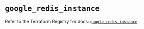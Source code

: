 # `google_redis_instance`

Refer to the Terraform Registry for docs: [`google_redis_instance`](https://registry.terraform.io/providers/hashicorp/google-beta/6.48.0/docs/resources/google_redis_instance).
